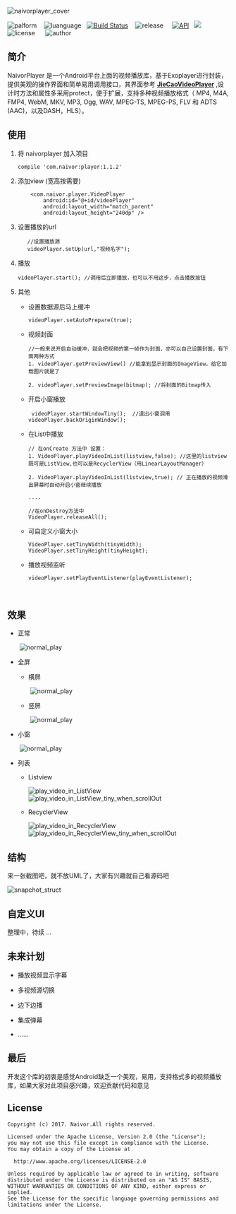  ![naivorplayer_cover](https://github.com/naivor/NaivorPlayer/blob/master/doc/naivorplayer_cover.png)

![palform](https://img.shields.io/badge/palform-android-orange.svg)    ![luanguage](https://img.shields.io/badge/luanguage-java-09BCA4.svg)   [![Build Status](https://travis-ci.org/naivor/NaivorPlayer.svg?branch=master)](https://travis-ci.org/naivor/NaivorPlayer)    ![release](https://img.shields.io/badge/release-1.1.2-green.svg)     [![API](https://img.shields.io/badge/API-16%2B-brightgreen.svg?style=flat)](https://android-arsenal.com/api?level=16)        <a href="http://www.methodscount.com/?lib=com.naivor%3Aplayer%3A1.1.1"><img src="https://img.shields.io/badge/Size-193 KB-e91e63.svg"/></a>      ![license](https://img.shields.io/badge/license-Apache%202.0-BC0962.svg)      ![author](https://img.shields.io/badge/%E4%BD%9C%E8%80%85-naivor-blue.svg)


## **简介**

NaivorPlayer  是一个Android平台上面的视频播放库，基于Exoplayer进行封装，提供美观的操作界面和简单易用调用接口，其界面参考 [**JieCaoVideoPlayer**](https://github.com/lipangit/JieCaoVideoPlayer) ,设计时方法和属性多采用protect，便于扩展，支持多种视频播放格式（ MP4, M4A, FMP4, WebM, MKV, MP3, Ogg, WAV, MPEG-TS, MPEG-PS, FLV 和 ADTS (AAC)，以及DASH，HLS）。





## **使用**

1. 将 naivorplayer 加入项目

   ```
   compile 'com.naivor:player:1.1.2'
   ```

2. 添加view (宽高按需要)

   ```
       <com.naivor.player.VideoPlayer
           android:id="@+id/videoPlayer"
           android:layout_width="match_parent"
           android:layout_height="240dp" />
   ```

3. 设置播放的url

   ```
      //设置播放源
      videoPlayer.setUp(url,"视频名字");
   ```

4. 播放

   ```
   videoPlayer.start(); //调用后立即播放，也可以不用这步，点击播放按钮
   ```

5. 其他

   * 设置数据源后马上缓冲

     ```
     videoPlayer.setAutoPrepare(true);
     ```

   * 视频封面

     ```
     //一般来说开启自动缓冲，就会把视频的第一帧作为封面，亦可以自己设置封面，有下面两种方式
     1. videoPlayer.getPreviewView() //能拿到显示封面的ImageView，给它加载图片就是了

     2. videoPlayer.setPreviewImage(bitmap); //将封面的Bitmap传入
     ```

   * 开启小窗播放

     ```
      videoPlayer.startWindowTiny();  //退出小窗调用 videoPlayer.backOriginWindow();
     ```

   * 在List中播放

     ```
     // 在onCreate 方法中 设置：
     1. VideoPlayer.playVideoInList(listview,false); //这里的listview既可是ListView,也可以是RecyclerView（用LinearLayoutManager）
      
     2. VideoPlayer.playVideoInList(listview,true); // 正在播放的视频滑出屏幕时自动开启小窗继续播放
      
     ....
      
     //在onDestroy方法中
     VideoPlayer.releaseAll();
     ```

   * 可自定义小窗大小

     ```
     VideoPlayer.setTinyWidth(tinyWidth);
     VideoPlayer.setTinyHeight(tinyHeight);
     ```
   *  播放视频监听

      ```
      videoPlayer.setPlayEventListener(playEventListener);
      ```  
   
    
     ​



## **效果**

* 正常

  ​				![normal_play](https://github.com/naivor/NaivorPlayer/blob/master/doc/normal_play.gif)

* 全屏

  * 横屏

    ​			![normal_play](https://github.com/naivor/NaivorPlayer/blob/master/doc/full_screen_landscap.gif)

  * 竖屏

    ​			![normal_play](https://github.com/naivor/NaivorPlayer/blob/master/doc/full_screen_portrait.gif)

* 小窗

  ​				![normal_play](https://github.com/naivor/NaivorPlayer/blob/master/doc/tiny_screen.gif)

* 列表

  * Listview

    ![play_video_in_ListView](https://github.com/naivor/NaivorPlayer/blob/master/doc/play_video_in_ListView.gif) ![play_video_in_ListView_tiny_when_scrollOut](https://github.com/naivor/NaivorPlayer/blob/master/doc/play_video_in_ListView_tiny_when_scrollOut.gif)

  * RecyclerView

    ![play_video_in_RecyclerView](https://github.com/naivor/NaivorPlayer/blob/master/doc/play_video_in_RecyclerView.gif) ![play_video_in_RecyclerView_tiny_when_scrollOut](https://github.com/naivor/NaivorPlayer/blob/master/doc/play_video_in_RecyclerView_tiny_when_scrollOut.gif)



## **结构**

来一张截图吧，就不放UML了，大家有兴趣就自己看源码吧

![snapchot_struct](https://github.com/naivor/NaivorPlayer/blob/master/doc/snapchot_struct.png)





## 自定义UI

整理中，待续 ...





## **未来计划**

* 播放视频显示字幕

* 多视频源切换

* 边下边播

* 集成弹幕

* ......






## **最后**

开发这个库的初衷是感觉Android缺乏一个美观，易用，支持格式多的视频播放库，如果大家对此项目感兴趣，欢迎贡献代码和意见



 ## License

```
Copyright (c) 2017. Naivor.All rights reserved. 

Licensed under the Apache License, Version 2.0 (the "License");
you may not use this file except in compliance with the License.
You may obtain a copy of the License at

  http://www.apache.org/licenses/LICENSE-2.0

Unless required by applicable law or agreed to in writing, software
distributed under the License is distributed on an "AS IS" BASIS,
WITHOUT WARRANTIES OR CONDITIONS OF ANY KIND, either express or implied.
See the License for the specific language governing permissions and
limitations under the License.
```



